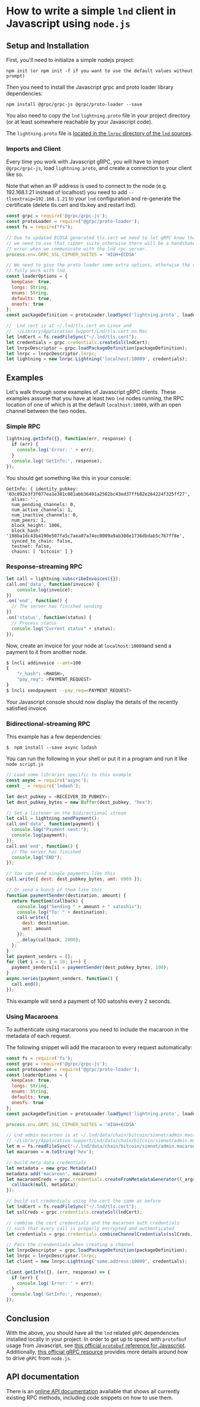 # How to write a simple `lnd` client in Javascript using `node.js`

## Setup and Installation

First, you'll need to initialize a simple nodejs project:
```
npm init (or npm init -f if you want to use the default values without prompt)
```

Then you need to install the Javascript grpc and proto loader library
dependencies:
```
npm install @grpc/grpc-js @grpc/proto-loader --save
```

You also need to copy the `lnd` `lightning.proto` file in your project directory
(or at least somewhere reachable by your Javascript code).

The `lightning.proto` file is [located in the `lnrpc` directory of the `lnd`
sources](https://github.com/lightningnetwork/lnd/blob/master/lnrpc/lightning.proto).

### Imports and Client

Every time you work with Javascript gRPC, you will have to import `@grpc/grpc-js`, load
`lightning.proto`, and create a connection to your client like so.

Note that when an IP address is used to connect to the node (e.g. 192.168.1.21 instead of localhost) you need to add `--tlsextraip=192.168.1.21` to your `lnd` configuration and re-generate the certificate (delete tls.cert and tls.key and restart lnd).

```js
const grpc = require('@grpc/grpc-js');
const protoLoader = require('@grpc/proto-loader');
const fs = require("fs");

// Due to updated ECDSA generated tls.cert we need to let gRPC know that
// we need to use that cipher suite otherwise there will be a handshake
// error when we communicate with the lnd rpc server.
process.env.GRPC_SSL_CIPHER_SUITES = 'HIGH+ECDSA'

// We need to give the proto loader some extra options, otherwise the code won't
// fully work with lnd.
const loaderOptions = {
  keepCase: true,
  longs: String,
  enums: String,
  defaults: true,
  oneofs: true
};
const packageDefinition = protoLoader.loadSync('lightning.proto', loaderOptions);

//  Lnd cert is at ~/.lnd/tls.cert on Linux and
//  ~/Library/Application Support/Lnd/tls.cert on Mac
let lndCert = fs.readFileSync("~/.lnd/tls.cert");
let credentials = grpc.credentials.createSsl(lndCert);
let lnrpcDescriptor = grpc.loadPackageDefinition(packageDefinition);
let lnrpc = lnrpcDescriptor.lnrpc;
let lightning = new lnrpc.Lightning('localhost:10009', credentials);
```

## Examples

Let's walk through some examples of Javascript gRPC clients. These examples
assume that you have at least two `lnd` nodes running, the RPC location of one
of which is at the default `localhost:10009`, with an open channel between the
two nodes.

### Simple RPC

```js
lightning.getInfo({}, function(err, response) {
  if (err) {
    console.log('Error: ' + err);
  }
  console.log('GetInfo:', response);
});
```

You should get something like this in your console:

```
GetInfo: { identity_pubkey: '03c892e3f3f077ea1e381c081abb36491a2502bc43ed37ffb82e264224f325ff27',
  alias: '',
  num_pending_channels: 0,
  num_active_channels: 1,
  num_inactive_channels: 0,
  num_peers: 1,
  block_height: 1006,
  block_hash: '198ba1dc43b4190e507fa5c7aea07a74ec0009a9ab308e1736dbdab5c767ff8e',
  synced_to_chain: false,
  testnet: false,
  chains: [ 'bitcoin' ] }
```

### Response-streaming RPC

```js
let call = lightning.subscribeInvoices({});
call.on('data', function(invoice) {
    console.log(invoice);
})
.on('end', function() {
  // The server has finished sending
})
.on('status', function(status) {
  // Process status
  console.log("Current status" + status);
});
```

Now, create an invoice for your node at `localhost:10009`and send a payment to
it from another node.
```bash
$ lncli addinvoice --amt=100
{
	"r_hash": <RHASH>,
	"pay_req": <PAYMENT_REQUEST>
}
$ lncli sendpayment --pay_req=<PAYMENT_REQUEST>
```
Your Javascript console should now display the details of the recently satisfied
invoice.

### Bidirectional-streaming RPC

This example has a few dependencies:
```shell
$  npm install --save async lodash
```

You can run the following in your shell or put it in a program and run it like
`node script.js`

```js
// Load some libraries specific to this example
const async = require('async');
const _ = require('lodash');

let dest_pubkey = <RECEIVER_ID_PUBKEY>;
let dest_pubkey_bytes = new Buffer(dest_pubkey, "hex");

// Set a listener on the bidirectional stream
let call = lightning.sendPayment();
call.on('data', function(payment) {
  console.log("Payment sent:");
  console.log(payment);
});
call.on('end', function() {
  // The server has finished
  console.log("END");
});

// You can send single payments like this
call.write({ dest: dest_pubkey_bytes, amt: 6969 });

// Or send a bunch of them like this
function paymentSender(destination, amount) {
  return function(callback) {
    console.log("Sending " + amount + " satoshis");
    console.log("To: " + destination);
    call.write({
      dest: destination,
      amt: amount
    });
    _.delay(callback, 2000);
  };
}
let payment_senders = [];
for (let i = 0; i < 10; i++) {
  payment_senders[i] = paymentSender(dest_pubkey_bytes, 100);
}
async.series(payment_senders, function() {
  call.end();
});

```
This example will send a payment of 100 satoshis every 2 seconds.


### Using Macaroons

To authenticate using macaroons you need to include the macaroon in the metadata
of each request.

The following snippet will add the macaroon to every request automatically:

```js
const fs = require('fs');
const grpc = require('@grpc/grpc-js');
const protoLoader = require('@grpc/proto-loader');
const loaderOptions = {
  keepCase: true,
  longs: String,
  enums: String,
  defaults: true,
  oneofs: true
};
const packageDefinition = protoLoader.loadSync('lightning.proto', loaderOptions);

process.env.GRPC_SSL_CIPHER_SUITES = 'HIGH+ECDSA'

// Lnd admin macaroon is at ~/.lnd/data/chain/bitcoin/simnet/admin.macaroon on Linux and
// ~/Library/Application Support/Lnd/data/chain/bitcoin/simnet/admin.macaroon on Mac
let m = fs.readFileSync('~/.lnd/data/chain/bitcoin/simnet/admin.macaroon');
let macaroon = m.toString('hex');

// build meta data credentials
let metadata = new grpc.Metadata()
metadata.add('macaroon', macaroon)
let macaroonCreds = grpc.credentials.createFromMetadataGenerator((_args, callback) => {
  callback(null, metadata);
});

// build ssl credentials using the cert the same as before
let lndCert = fs.readFileSync("~/.lnd/tls.cert");
let sslCreds = grpc.credentials.createSsl(lndCert);

// combine the cert credentials and the macaroon auth credentials
// such that every call is properly encrypted and authenticated
let credentials = grpc.credentials.combineChannelCredentials(sslCreds, macaroonCreds);

// Pass the crendentials when creating a channel
let lnrpcDescriptor = grpc.loadPackageDefinition(packageDefinition);
let lnrpc = lnrpcDescriptor.lnrpc;
let client = new lnrpc.Lightning('some.address:10009', credentials);

client.getInfo({}, (err, response) => {
  if (err) {
    console.log('Error: ' + err);
  }
  console.log('GetInfo:', response);
});
```

## Conclusion

With the above, you should have all the `lnd` related `gRPC` dependencies
installed locally in your project. In order to get up to speed with `protofbuf`
usage from Javascript, see [this official `protobuf` reference for
Javascript](https://protobuf.dev/protobuf-javascript/).
Additionally, [this official gRPC
resource](https://grpc.io/docs/languages/node/basics/) provides more
details around how to drive `gRPC` from `node.js`.

## API documentation

There is an [online API documentation](https://api.lightning.community?javascript)
available that shows all currently existing RPC methods, including code snippets
on how to use them.
